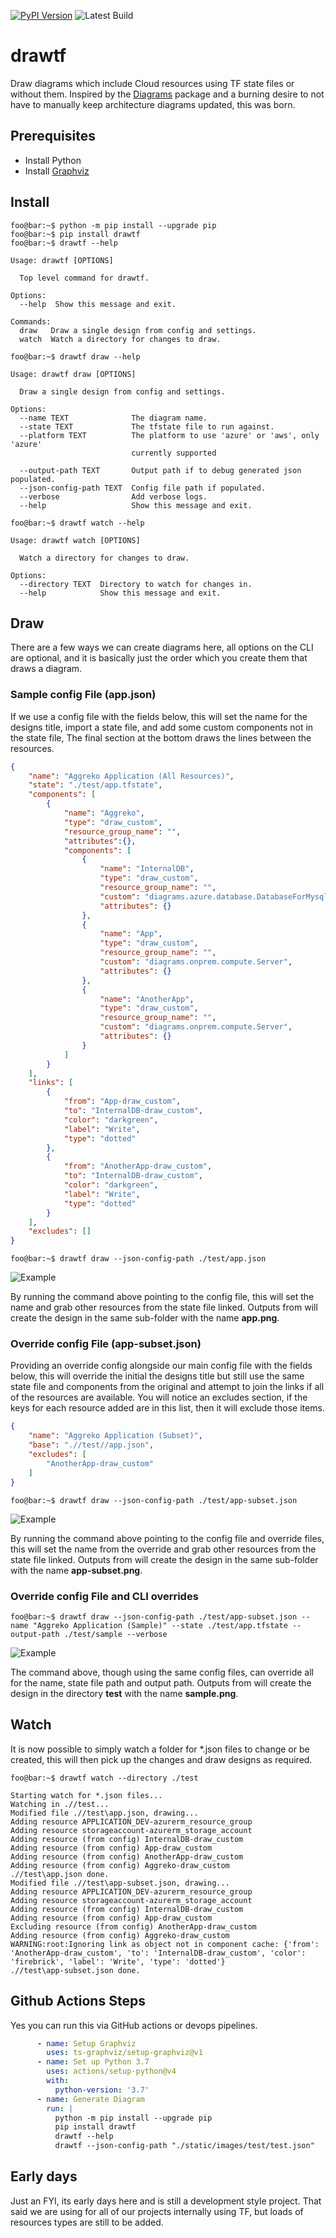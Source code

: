 [![PyPI Version](https://img.shields.io/pypi/v/drawtf.svg)](https://pypi.python.org/project/drawtf) ![Latest Build](https://github.com/aggreko/drawtf/actions/workflows/main.yml/badge.svg)

# drawtf
Draw diagrams which include Cloud resources using TF state files or without them. Inspired by the [Diagrams](https://github.com/mingrammer/diagrams) package and a burning desire to not have to manually keep architecture diagrams updated, this was born.

## Prerequisites
* Install Python
* Install [Graphviz](https://graphviz.org/)
  
## Install
```console
foo@bar:~$ python -m pip install --upgrade pip
foo@bar:~$ pip install drawtf
foo@bar:~$ drawtf --help

Usage: drawtf [OPTIONS]

  Top level command for drawtf.

Options:
  --help  Show this message and exit.

Commands:
  draw   Draw a single design from config and settings.
  watch  Watch a directory for changes to draw.

foo@bar:~$ drawtf draw --help

Usage: drawtf draw [OPTIONS]

  Draw a single design from config and settings.

Options:
  --name TEXT              The diagram name.
  --state TEXT             The tfstate file to run against.
  --platform TEXT          The platform to use 'azure' or 'aws', only 'azure'
                           currently supported

  --output-path TEXT       Output path if to debug generated json populated.
  --json-config-path TEXT  Config file path if populated.
  --verbose                Add verbose logs.
  --help                   Show this message and exit.

foo@bar:~$ drawtf watch --help

Usage: drawtf watch [OPTIONS]

  Watch a directory for changes to draw.

Options:
  --directory TEXT  Directory to watch for changes in.
  --help            Show this message and exit.
```

## Draw
There are a few ways we can create diagrams here, all options on the CLI are optional, and it is basically just the order which you create them that draws a diagram.

### Sample config File (app.json)
If we use a config file with the fields below, this will set the name for the designs title, import a state file, and add some custom components not in the state file, The final section at the bottom draws the lines between the resources.

```json 
{
    "name": "Aggreko Application (All Resources)",
    "state": "./test/app.tfstate",
    "components": [
        {
            "name": "Aggreko",
            "type": "draw_custom",
            "resource_group_name": "",
            "attributes":{},
            "components": [
                {
                    "name": "InternalDB",
                    "type": "draw_custom",
                    "resource_group_name": "",
                    "custom": "diagrams.azure.database.DatabaseForMysqlServers",
                    "attributes": {}
                },
                {
                    "name": "App",
                    "type": "draw_custom",
                    "resource_group_name": "",
                    "custom": "diagrams.onprem.compute.Server",
                    "attributes": {}
                },
                {
                    "name": "AnotherApp",
                    "type": "draw_custom",
                    "resource_group_name": "",
                    "custom": "diagrams.onprem.compute.Server",
                    "attributes": {}
                }
            ]
        }
    ],
	"links": [
        {
            "from": "App-draw_custom",
            "to": "InternalDB-draw_custom",
            "color": "darkgreen",
            "label": "Write",
            "type": "dotted"
        },
        {
            "from": "AnotherApp-draw_custom",
            "to": "InternalDB-draw_custom",
            "color": "darkgreen",
            "label": "Write",
            "type": "dotted"
        }
    ],
    "excludes": []
}                                            
```

```console 
foo@bar:~$ drawtf draw --json-config-path ./test/app.json    
``` 
![Example](https://github.com/aggreko/drawtf/blob/main/test/app.png?raw=true)

By running the command above pointing to the config file, this will set the name and grab other resources from the state file linked. Outputs from will create the design in the same sub-folder with the name **app.png**.

### Override config File (app-subset.json)

Providing an override config alongside our main config file with the fields below, this will override the initial the designs title but still use the same state file and components from the original and attempt to join the links if all of the resources are available. You will notice an excludes section, if the keys for each resource added are in this list, then it will exclude those items.

```json
{
    "name": "Aggreko Application (Subset)",
    "base": ".//test//app.json",
    "excludes": [ 
        "AnotherApp-draw_custom"
    ]
}  
```

```console 
foo@bar:~$ drawtf draw --json-config-path ./test/app-subset.json
```
![Example](https://github.com/aggreko/drawtf/blob/main/test/app-subset.png?raw=true)

By running the command above pointing to the config file and override files, this will set the name from the override and grab other resources from the state file linked. Outputs from will create the design in the same sub-folder with the name **app-subset.png**.

### Override config File and CLI overrides

```console 
foo@bar:~$ drawtf draw --json-config-path ./test/app-subset.json --name "Aggreko Application (Sample)" --state ./test/app.tfstate --output-path ./test/sample --verbose                                                                           
```
![Example](https://github.com/aggreko/drawtf/blob/main/test/sample.png?raw=true)

The command above, though using the same config files, can override all for the name, state file path and output path. Outputs from will create the design in the directory **test** with the name **sample.png**.

## Watch

It is now possible to simply watch a folder for *.json files to change or be created, this will then pick up the changes and draw designs as required.

```console
foo@bar:~$ drawtf watch --directory ./test   

Starting watch for *.json files...
Watching in .//test...
Modified file .//test\app.json, drawing...
Adding resource APPLICATION_DEV-azurerm_resource_group
Adding resource storageaccount-azurerm_storage_account
Adding resource (from config) InternalDB-draw_custom
Adding resource (from config) App-draw_custom
Adding resource (from config) AnotherApp-draw_custom
Adding resource (from config) Aggreko-draw_custom
.//test\app.json done.
Modified file .//test\app-subset.json, drawing...
Adding resource APPLICATION_DEV-azurerm_resource_group
Adding resource storageaccount-azurerm_storage_account
Adding resource (from config) InternalDB-draw_custom
Adding resource (from config) App-draw_custom
Excluding resource (from config) AnotherApp-draw_custom
Adding resource (from config) Aggreko-draw_custom
WARNING:root:Ignoring link as object not in component cache: {'from': 'AnotherApp-draw_custom', 'to': 'InternalDB-draw_custom', 'color': 'firebrick', 'label': 'Write', 'type': 'dotted'}
.//test\app-subset.json done.
```

## Github Actions Steps

Yes you can run this via GitHub actions or devops pipelines.

```yaml
      - name: Setup Graphviz
        uses: ts-graphviz/setup-graphviz@v1
      - name: Set up Python 3.7
        uses: actions/setup-python@v4
        with:
          python-version: '3.7'
      - name: Generate Diagram
        run: |
          python -m pip install --upgrade pip
          pip install drawtf
          drawtf --help
          drawtf --json-config-path "./static/images/test/test.json"
```

## Early days

Just an FYI, its early days here and is still a development style project. That said we are using for all of our projects internally using TF, but loads of resources types are still to be added.